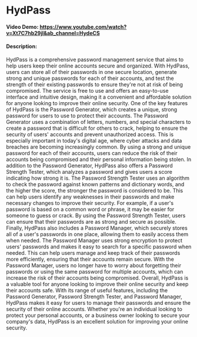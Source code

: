 # HydPass
#### Video Demo:  <https://www.youtube.com/watch?v=Xt7C7hb29jI&ab_channel=HydeCS>
#### Description:
HydPass is a comprehensive password management service that aims to help users keep their online accounts secure and organized. With HydPass, users can store all of their passwords in one secure location, generate strong and unique passwords for each of their accounts, and test the strength of their existing passwords to ensure they're not at risk of being compromised. The service is free to use and offers an easy-to-use interface and intuitive design, making it a convenient and affordable solution for anyone looking to improve their online security.
One of the key features of HydPass is the Password Generator, which creates a unique, strong password for users to use to protect their accounts. The Password Generator uses a combination of letters, numbers, and special characters to create a password that is difficult for others to crack, helping to ensure the security of users' accounts and prevent unauthorized access. This is especially important in today's digital age, where cyber attacks and data breaches are becoming increasingly common. By using a strong and unique password for each of their accounts, users can reduce the risk of their accounts being compromised and their personal information being stolen.
In addition to the Password Generator, HydPass also offers a Password Strength Tester, which analyzes a password and gives users a score indicating how strong it is. The Password Strength Tester uses an algorithm to check the password against known patterns and dictionary words, and the higher the score, the stronger the password is considered to be. This can help users identify any weaknesses in their passwords and make necessary changes to improve their security. For example, if a user's password is based on a common word or phrase, it may be easier for someone to guess or crack. By using the Password Strength Tester, users can ensure that their passwords are as strong and secure as possible.
Finally, HydPass also includes a Password Manager, which securely stores all of a user's passwords in one place, allowing them to easily access them when needed. The Password Manager uses strong encryption to protect users' passwords and makes it easy to search for a specific password when needed. This can help users manage and keep track of their passwords more efficiently, ensuring that their accounts remain secure. With the Password Manager, users no longer have to worry about forgetting their passwords or using the same password for multiple accounts, which can increase the risk of their accounts being compromised.
Overall, HydPass is a valuable tool for anyone looking to improve their online security and keep their accounts safe. With its range of useful features, including the Password Generator, Password Strength Tester, and Password Manager, HydPass makes it easy for users to manage their passwords and ensure the security of their online accounts. Whether you're an individual looking to protect your personal accounts, or a business owner looking to secure your company's data, HydPass is an excellent solution for improving your online security.